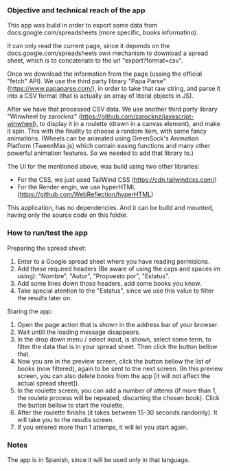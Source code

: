 
### Objective and technical reach of the app

This app was build in order to export some data from docs.google.com/spreadsheets (more specific, books informatino).

It can only read the current page, since it depends on the docs.google.com/spreadsheets own mechanism to download a spread sheet,
which is to concatenate to the url "export?format=csv".

Once we download the information from the page (ussing the official "fetch" API). We use the third party library "Papa Parse" (https://www.papaparse.com/), in order to take that raw string, and parse it into a CSV format (that is actually an array of literal objects in JS).

After we have that processed CSV data. We use another third party library "Winwheel by zarocknz" (https://github.com/zarocknz/javascript-winwheel), to display it in a roulette (drawn in a canvas element), and make it spin. This with the finality to choose a random item, with some fancy animations. (Wheels can be animated using GreenSock's Animation Platform (TweenMax.js) which contain easing functions and many other powerful animation features. So we needed to add that library to.)

The UI for the mentioned above, was build using two other libraries:

- For the CSS, we just used TailWind CSS (https://cdn.tailwindcss.com/)
- For the Render engin, we use hyperHTML (https://github.com/WebReflection/hyperHTML)

This application, has no dependencies. And it can be build and mounted, having only the source code on this folder.

### How to run/test the app

Preparing the spread sheet:

1. Enter to a Google spread sheet where you have reading permisions.
2. Add these required headers (Be aware of using the caps and spaces im using): "Nombre", "Autor", "Propuesto por", "Estatus".
3. Add some lines down those headers, add some books you know.
4. Take special atention to the "Estatus", since we use this value to filter the results later on.

Staring the app:

1. Open the page action that is shown in the address bar of your browser.
2. Wait untill the loading message disappears.
3. In the drop down menu / select input, is shown, select some term, to filter the data that is in your spread sheet. Then click the button bellow that.
4. Now you are in the preview screen, click the button bellow the list of books (now filtered), again to be sent to the next screen. (In this preview screen, you can also delete books from the app [it will not affect the actual spread sheet]).
5. In the roulette screen, you can add a number of attems (if more than 1, the roulete process will be repeated, discarting the chosen book). Click the button bellow to start the roulette.
6. After the roulette finishs (it takes between 15-30 seconds randomly). It will take you to the results screen.
7. If you entered more than 1 attemps, it will let you start again.

### Notes

The app is in Spanish, since it will be used only in that language.
